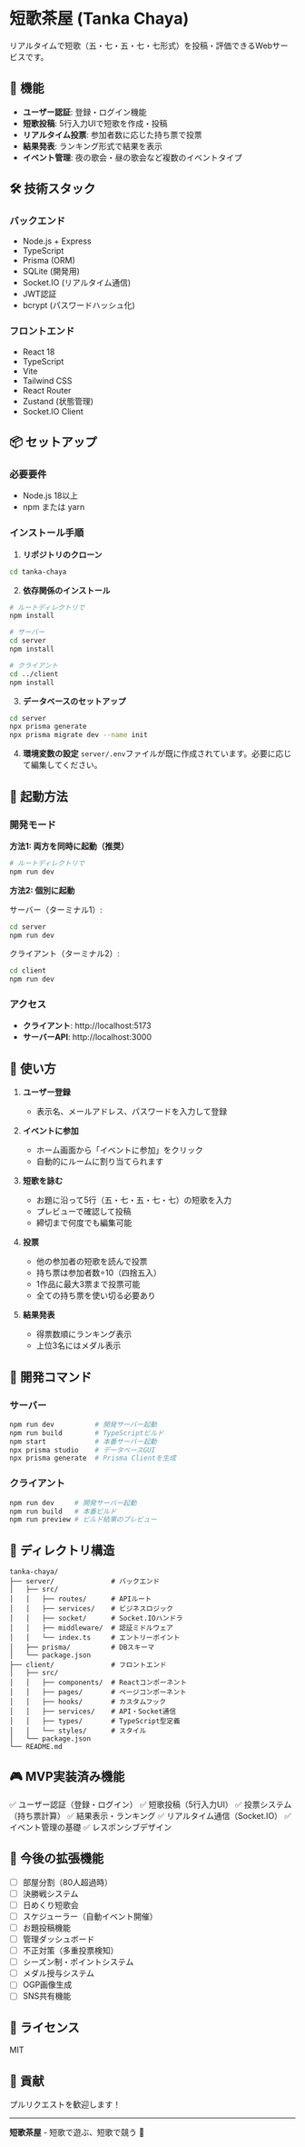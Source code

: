 # 短歌茶屋 (Tanka Chaya)

リアルタイムで短歌（五・七・五・七・七形式）を投稿・評価できるWebサービスです。

## 🎯 機能

- **ユーザー認証**: 登録・ログイン機能
- **短歌投稿**: 5行入力UIで短歌を作成・投稿
- **リアルタイム投票**: 参加者数に応じた持ち票で投票
- **結果発表**: ランキング形式で結果を表示
- **イベント管理**: 夜の歌会・昼の歌会など複数のイベントタイプ

## 🛠️ 技術スタック

### バックエンド
- Node.js + Express
- TypeScript
- Prisma (ORM)
- SQLite (開発用)
- Socket.IO (リアルタイム通信)
- JWT認証
- bcrypt (パスワードハッシュ化)

### フロントエンド
- React 18
- TypeScript
- Vite
- Tailwind CSS
- React Router
- Zustand (状態管理)
- Socket.IO Client

## 📦 セットアップ

### 必要要件
- Node.js 18以上
- npm または yarn

### インストール手順

1. **リポジトリのクローン**
```bash
cd tanka-chaya
```

2. **依存関係のインストール**
```bash
# ルートディレクトリで
npm install

# サーバー
cd server
npm install

# クライアント
cd ../client
npm install
```

3. **データベースのセットアップ**
```bash
cd server
npx prisma generate
npx prisma migrate dev --name init
```

4. **環境変数の設定**
`server/.env`ファイルが既に作成されています。必要に応じて編集してください。

## 🚀 起動方法

### 開発モード

**方法1: 両方を同時に起動（推奨）**
```bash
# ルートディレクトリで
npm run dev
```

**方法2: 個別に起動**

サーバー（ターミナル1）:
```bash
cd server
npm run dev
```

クライアント（ターミナル2）:
```bash
cd client
npm run dev
```

### アクセス

- **クライアント**: http://localhost:5173
- **サーバーAPI**: http://localhost:3000

## 📝 使い方

1. **ユーザー登録**
   - 表示名、メールアドレス、パスワードを入力して登録

2. **イベントに参加**
   - ホーム画面から「イベントに参加」をクリック
   - 自動的にルームに割り当てられます

3. **短歌を詠む**
   - お題に沿って5行（五・七・五・七・七）の短歌を入力
   - プレビューで確認して投稿
   - 締切まで何度でも編集可能

4. **投票**
   - 他の参加者の短歌を読んで投票
   - 持ち票は参加者数÷10（四捨五入）
   - 1作品に最大3票まで投票可能
   - 全ての持ち票を使い切る必要あり

5. **結果発表**
   - 得票数順にランキング表示
   - 上位3名にはメダル表示

## 🔧 開発コマンド

### サーバー
```bash
npm run dev          # 開発サーバー起動
npm run build        # TypeScriptビルド
npm start            # 本番サーバー起動
npx prisma studio    # データベースGUI
npx prisma generate  # Prisma Clientを生成
```

### クライアント
```bash
npm run dev     # 開発サーバー起動
npm run build   # 本番ビルド
npm run preview # ビルド結果のプレビュー
```

## 📂 ディレクトリ構造

```
tanka-chaya/
├── server/              # バックエンド
│   ├── src/
│   │   ├── routes/      # APIルート
│   │   ├── services/    # ビジネスロジック
│   │   ├── socket/      # Socket.IOハンドラ
│   │   ├── middleware/  # 認証ミドルウェア
│   │   └── index.ts     # エントリーポイント
│   ├── prisma/          # DBスキーマ
│   └── package.json
├── client/              # フロントエンド
│   ├── src/
│   │   ├── components/  # Reactコンポーネント
│   │   ├── pages/       # ページコンポーネント
│   │   ├── hooks/       # カスタムフック
│   │   ├── services/    # API・Socket通信
│   │   ├── types/       # TypeScript型定義
│   │   └── styles/      # スタイル
│   └── package.json
└── README.md
```

## 🎮 MVP実装済み機能

✅ ユーザー認証（登録・ログイン）
✅ 短歌投稿（5行入力UI）
✅ 投票システム（持ち票計算）
✅ 結果表示・ランキング
✅ リアルタイム通信（Socket.IO）
✅ イベント管理の基礎
✅ レスポンシブデザイン

## 🚧 今後の拡張機能

- [ ] 部屋分割（80人超過時）
- [ ] 決勝戦システム
- [ ] 日めくり短歌会
- [ ] スケジューラー（自動イベント開催）
- [ ] お題投稿機能
- [ ] 管理ダッシュボード
- [ ] 不正対策（多重投票検知）
- [ ] シーズン制・ポイントシステム
- [ ] メダル授与システム
- [ ] OGP画像生成
- [ ] SNS共有機能

## 📄 ライセンス

MIT

## 🤝 貢献

プルリクエストを歓迎します！

---

**短歌茶屋** - 短歌で遊ぶ、短歌で競う 🎴